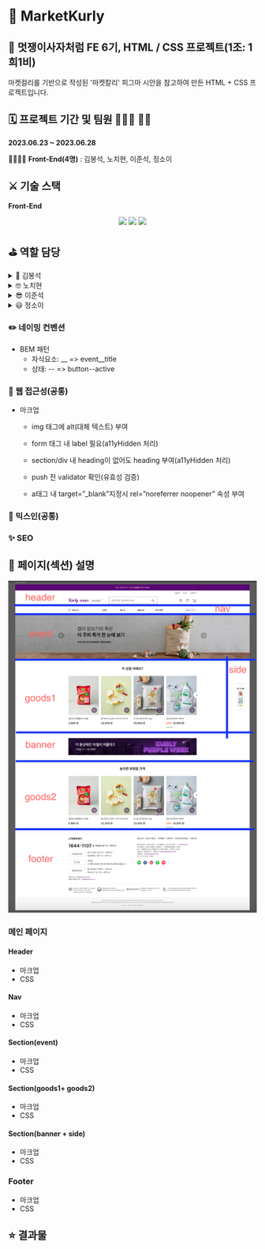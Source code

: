 # 📂 MarketKurly

## 🦁 멋쟁이사자처럼 FE 6기, HTML / CSS 프로젝트(1조: 1희1비)

마켓컬리를 기반으로 작성된 '마켓칼리' 피그마 시안을 참고하여 만든 HTML + CSS 프로젝트입니다.

## 🗓️ 프로젝트 기간 및 팀원 👨🏻‍💻 👩‍💻

**2023.06.23 ~ 2023.06.28**

👨‍👩‍👦‍👦 **Front-End(4명)** : 김봉석, 노치현, 이준석, 정소이

## ⚔️ 기술 스택

**Front-End**
<br>

<p align="center">

<img src="https://img.shields.io/badge/html5-E34F26?style=for-the-badge&logo=html5&logoColor=white">
<img src="https://img.shields.io/badge/css3-1572B6?style=for-the-badge&logo=css3&logoColor=white">

<img src="https://img.shields.io/badge/Sass-cc6699?style=for-the-badge&logo=Sass&logoColor=white">

## ⛳️ 역할 담당

<details>
    <summary>🧐 김봉석</summary>
    <!-- summary 아래 한칸 공백 두고 내용 삽입 -->
        * 이벤트 + 배너 + 사이드바 섹션
  </details>
<details>
    <summary>🤓 노치현</summary>
    <!-- summary 아래 한칸 공백 두고 내용 삽입 -->
        * 공통 내비게이션 +
  </details>
<details>
    <summary>😎 이준석</summary>
    <!-- summary 아래 한칸 공백 두고 내용 삽입 -->
        * 공통 헤더 +
  </details>
  <details>
    <summary>😃 정소이</summary>
    <!-- summary 아래 한칸 공백 두고 내용 삽입 -->
        * 상품 섹션
  </details>

### ✏️ 네이밍 컨벤션

- BEM 패턴
  - 자식요소: \_\_ => event\_\_title
  - 상태: -- => button--active

### 🚫 웹 접근성(공통)

- 마크업

  - img 태그에 alt(대체 텍스트) 부여

  - form 태그 내 label 필요(a11yHidden 처리)

  - section/div 내 heading이 없어도 heading 부여(a11yHidden 처리)

  - push 전 validator 확인(유효성 검증)

  - a태그 내 target=”\_blank”지정시 rel=”noreferrer noopener” 속성 부여

### 🌈 믹스인(공통)

### ✨ SEO

## 📜 페이지(섹션) 설명

![마켓칼리HTML구조](/src/kurlyHtml.png)

### 메인 페이지

#### Header

- 마크업
- CSS

#### Nav

- 마크업
- CSS

#### Section(event)

- 마크업
- CSS

#### Section(goods1+ goods2)

- 마크업
- CSS

#### Section(banner + side)

- 마크업
- CSS

### Footer

- 마크업
- CSS

## ⭐️ 결과물
